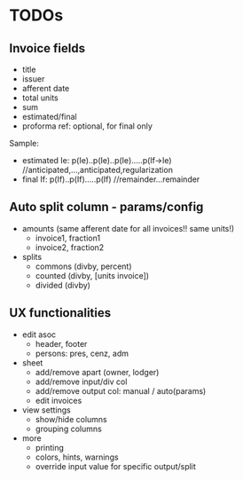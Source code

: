 # TODOs

## Invoice fields

* title
* issuer
* afferent date
* total units
* sum
* estimated/final
* proforma ref: optional, for final only

Sample:
* estimated Ie:  p(Ie)..p(Ie)..p(Ie).....p(If->Ie) //anticipated,...,anticipated,regularization
* final If: p(If)..p(If).....p(If) //remainder...remainder

## Auto split column - params/config

* amounts (same afferent date for all invoices!! same units!)
  * invoice1, fraction1
  * invoice2, fraction2
* splits
  * commons (divby, percent)
  * counted (divby, [units invoice])
  * divided (divby)

## UX functionalities

* edit asoc
  * header, footer
  * persons: pres, cenz, adm
* sheet
  * add/remove apart (owner, lodger)
  * add/remove input/div col
  * add/remove output col: manual / auto(params)
  * edit invoices
* view settings
  * show/hide columns
  * grouping columns
* more
  * printing
  * colors, hints, warnings
  * override input value for specific output/split
